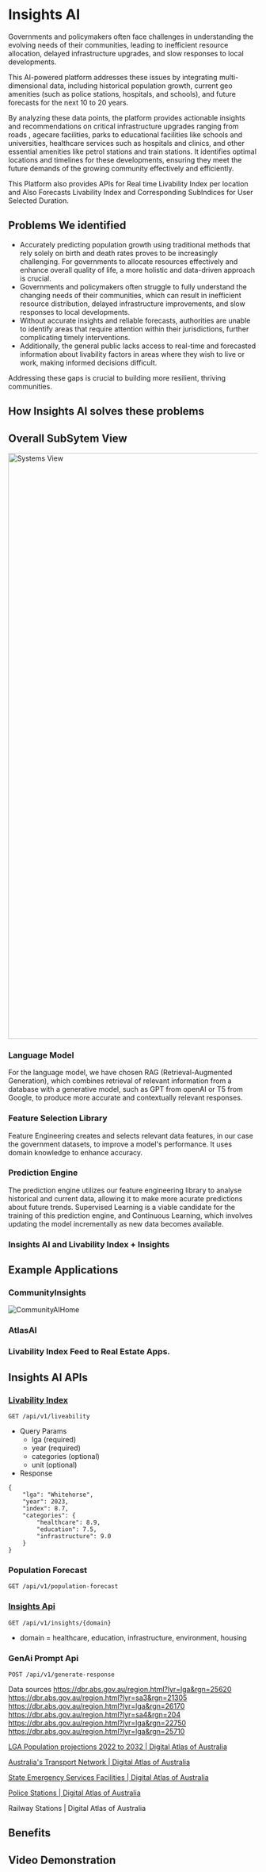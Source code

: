 # Insights AI
Governments and policymakers often face challenges in understanding the evolving needs of their communities, leading to inefficient resource allocation, delayed infrastructure upgrades, and slow responses to local developments. 

This AI-powered platform addresses these issues by integrating multi-dimensional data, including historical population growth, current geo amenities (such as police stations, hospitals, and schools), and future forecasts for the next 10 to 20 years. 

By analyzing these data points, the platform provides actionable insights and recommendations on critical infrastructure upgrades ranging from roads , agecare facilities, parks to educational facilities like schools and universities, healthcare services such as hospitals and clinics, and other essential amenities like petrol stations and train stations. It identifies optimal locations and timelines for these developments, ensuring they meet the future demands of the growing community effectively and efficiently.

This Platform also provides APIs for Real time Livability Index per location and Also Forecasts Livability Index and Corresponding SubIndices for User Selected Duration. 

## Problems We identified
* Accurately predicting population growth using traditional methods that rely solely on birth and death rates proves to be increasingly challenging. For governments to allocate resources effectively and enhance overall quality of life, a more holistic and data-driven approach is crucial.
* Governments and policymakers often struggle to fully understand the changing needs of their communities, which can result in inefficient resource distribution, delayed infrastructure improvements, and slow responses to local developments.
* Without accurate insights and reliable forecasts, authorities are unable to identify areas that require attention within their jurisdictions, further complicating timely interventions.
* Additionally, the general public lacks access to real-time and forecasted information about livability factors in areas where they wish to live or work, making informed decisions difficult.

Addressing these gaps is crucial to building more resilient, thriving communities.


## How Insights AI solves these problems
 

## Overall SubSytem View

<img width="1182" alt="Systems View" src="https://github.com/user-attachments/assets/2a8c3377-8a58-4372-a04e-7bb1578f6036">

### Language Model
For the language model, we have chosen RAG (Retrieval-Augmented Generation), which combines retrieval of relevant information from a database with a generative model, such as GPT from openAI or T5 from Google, to produce more accurate and contextually relevant responses.

 

### Feature Selection Library
Feature Engineering creates and selects relevant data features, in our case the government datasets, to improve a model's performance. It uses domain knowledge to enhance accuracy.

 

### Prediction Engine
The prediction engine utilizes our feature engineering library to analyse historical and current data, allowing it to make more acurate predictions about future trends. Supervised Learning is a viable candidate for the training of this prediction engine, and Continuous Learning, which involves updating the model incrementally as new data becomes available.


### Insights AI and Livability Index + Insights


## Example  Applications 

### CommunityInsights  

![CommunityAIHome](gif/CommunityAIHome.gif)

### AtlasAI

### Livability Index Feed to Real Estate Apps.

## Insights AI APIs

### [Livability Index](https://github.com/stanfordpeng/govhack2024/blob/main/api-docs/livability.md)
`GET /api/v1/liveability`

* Query Params
    * lga (required)
    * year (required)
    * categories (optional)
    * unit (optional)
* Response
```
{
    "lga": "Whitehorse",
    "year": 2023,
    "index": 8.7,
    "categories": {
        "healthcare": 8.9,
        "education": 7.5,
        "infrastructure": 9.0
    }
}                 
```
### Population Forecast 
`GET /api/v1/population-forecast`

 ### [Insights Api](https://github.com/stanfordpeng/govhack2024/blob/main/api-docs/insights.md)
`GET /api/v1/insights/{domain}`
* domain = healthcare, education, infrastructure, environment, housing

### GenAi Prompt Api
`POST /api/v1/generate-response`

Data sources 
https://dbr.abs.gov.au/region.html?lyr=lga&rgn=25620
https://dbr.abs.gov.au/region.html?lyr=sa3&rgn=21305
https://dbr.abs.gov.au/region.html?lyr=lga&rgn=26170
https://dbr.abs.gov.au/region.html?lyr=sa4&rgn=204
https://dbr.abs.gov.au/region.html?lyr=lga&rgn=22750
https://dbr.abs.gov.au/region.html?lyr=lga&rgn=25710

[LGA Population projections 2022 to 2032 | Digital Atlas of Australia ](
https://digital.atlas.gov.au/datasets/5f866394db4a452da103bcaf9acf23fd_0/explore?location=-23.515642%2C-47.592505%2C3.98)

[Australia's Transport Network | Digital Atlas of Australia ](
https://digital.atlas.gov.au/datasets/d62af0ed9f7549e695eb8cb42b819c0d_5/explore?location=-23.476176%2C-47.606250%2C4.00)

[State Emergency Services Facilities | Digital Atlas of Australia ](
https://digital.atlas.gov.au/datasets/e5097c31e56545839b236a86b25546e7_2/explore?location=-23.476176%2C-47.606250%2C4.00)

[Police Stations | Digital Atlas of Australia](
https://digital.atlas.gov.au/datasets/ce226ce26ed94a8f9b644b000cb8430e_0/explore?location=-20.215809%2C-45.615250%2C3.54)

Railway Stations | Digital Atlas of Australia

## Benefits 

## Video Demonstration
